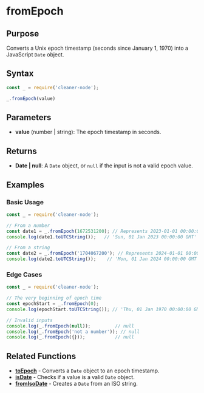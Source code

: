 # fromEpoch

## Purpose
Converts a Unix epoch timestamp (seconds since January 1, 1970) into a JavaScript `Date` object.

## Syntax
```javascript
const _ = require('cleaner-node');

_.fromEpoch(value)
```

## Parameters
- **value** (number | string): The epoch timestamp in seconds.

## Returns
- **Date | null**: A `Date` object, or `null` if the input is not a valid epoch value.

## Examples

### Basic Usage
```javascript
const _ = require('cleaner-node');

// From a number
const date1 = _.fromEpoch(1672531200); // Represents 2023-01-01 00:00:00 UTC
console.log(date1.toUTCString());   // 'Sun, 01 Jan 2023 00:00:00 GMT'

// From a string
const date2 = _.fromEpoch('1704067200'); // Represents 2024-01-01 00:00:00 UTC
console.log(date2.toUTCString());    // 'Mon, 01 Jan 2024 00:00:00 GMT'
```

### Edge Cases
```javascript
const _ = require('cleaner-node');

// The very beginning of epoch time
const epochStart = _.fromEpoch(0);
console.log(epochStart.toUTCString()); // 'Thu, 01 Jan 1970 00:00:00 GMT'

// Invalid inputs
console.log(_.fromEpoch(null));         // null
console.log(_.fromEpoch('not a number')); // null
console.log(_.fromEpoch({}));           // null
```

## Related Functions
- **[toEpoch](./to-epoch.md)** - Converts a `Date` object to an epoch timestamp.
- **[isDate](./is-date.md)** - Checks if a value is a valid `Date` object.
- **[fromIsoDate](./from-iso-date.md)** - Creates a `Date` from an ISO string. 